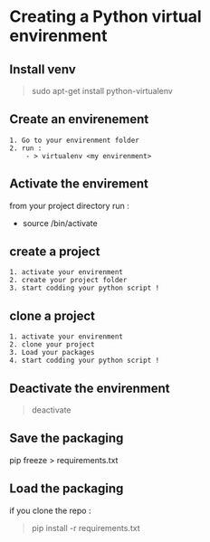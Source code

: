 # Creating a Python virtual envirenment

## Install venv

> sudo apt-get install python-virtualenv

## Create an envirenement

	1. Go to your envirenment folder
	2. run :
		- > virtualenv <my envirenment>

## Activate the envirement

from your project directory run :
- source /bin/activate


## create a project

	1. activate your envirenment
	2. create your project folder
	3. start codding your python script !  

## clone a project

	1. activate your envirenment
	2. clone your project
	3. Load your packages
	4. start codding your python script !  



## Deactivate the envirenment

> deactivate

## Save the packaging

pip freeze > requirements.txt 

## Load the packaging

if you clone the repo : 

> pip install -r requirements.txt
